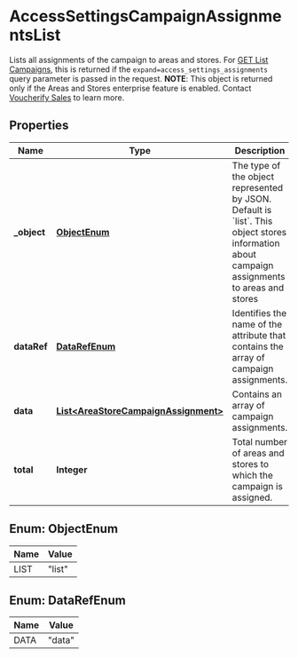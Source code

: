 

# AccessSettingsCampaignAssignmentsList

Lists all assignments of the campaign to areas and stores. For [GET List Campaigns](ref:list-campaigns), this is returned if the `expand=access_settings_assignments` query parameter is passed in the request.  **NOTE**: This object is returned only if the Areas and Stores enterprise feature is enabled. Contact [Voucherify Sales](https://www.voucherify.io/contact-sales) to learn more.

## Properties

| Name | Type | Description |
|------------ | ------------- | ------------- |
|**_object** | [**ObjectEnum**](#ObjectEnum) | The type of the object represented by JSON. Default is &#x60;list&#x60;. This object stores information about campaign assignments to areas and stores |
|**dataRef** | [**DataRefEnum**](#DataRefEnum) | Identifies the name of the attribute that contains the array of campaign assignments. |
|**data** | [**List&lt;AreaStoreCampaignAssignment&gt;**](AreaStoreCampaignAssignment.md) | Contains an array of campaign assignments. |
|**total** | **Integer** | Total number of areas and stores to which the campaign is assigned. |



## Enum: ObjectEnum

| Name | Value |
|---- | -----|
| LIST | &quot;list&quot; |



## Enum: DataRefEnum

| Name | Value |
|---- | -----|
| DATA | &quot;data&quot; |



